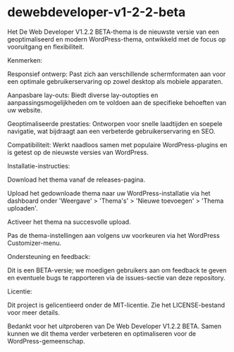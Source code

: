 # dewebdeveloper-v1-2-2-beta
Het De Web Developer V1.2.2 BETA-thema is de nieuwste versie van een geoptimaliseerd en modern WordPress-thema, ontwikkeld met de focus op vooruitgang en flexibiliteit.

Kenmerken:

Responsief ontwerp: Past zich aan verschillende schermformaten aan voor een optimale gebruikerservaring op zowel desktop als mobiele apparaten.

Aanpasbare lay-outs: Biedt diverse lay-outopties en aanpassingsmogelijkheden om te voldoen aan de specifieke behoeften van uw website.

Geoptimaliseerde prestaties: Ontworpen voor snelle laadtijden en soepele navigatie, wat bijdraagt aan een verbeterde gebruikerservaring en SEO.

Compatibiliteit: Werkt naadloos samen met populaire WordPress-plugins en is getest op de nieuwste versies van WordPress.

Installatie-instructies:

Download het thema vanaf de releases-pagina.

Upload het gedownloade thema naar uw WordPress-installatie via het dashboard onder 'Weergave' > 'Thema's' > 'Nieuwe toevoegen' > 'Thema uploaden'.

Activeer het thema na succesvolle upload.

Pas de thema-instellingen aan volgens uw voorkeuren via het WordPress Customizer-menu.

Ondersteuning en feedback:

Dit is een BETA-versie; we moedigen gebruikers aan om feedback te geven en eventuele bugs te rapporteren via de issues-sectie van deze repository.

Licentie:

Dit project is gelicentieerd onder de MIT-licentie. Zie het LICENSE-bestand voor meer details.

Bedankt voor het uitproberen van De Web Developer V1.2.2 BETA. Samen kunnen we dit thema verder verbeteren en optimaliseren voor de WordPress-gemeenschap.
